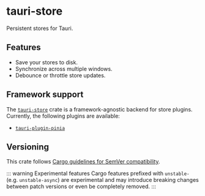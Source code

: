 # tauri-store

Persistent stores for Tauri.

## Features

- Save your stores to disk.
- Synchronize across multiple windows.
- Debounce or throttle store updates.

## Framework support

The [`tauri-store`](https://docs.rs/tauri-store/latest/tauri_store/) crate is a framework-agnostic backend for store plugins. Currently, the following plugins are available:

- [`tauri-plugin-pinia`](/pinia/getting-started)

## Versioning

This crate follows [Cargo guidelines for SemVer compatibility](https://doc.rust-lang.org/cargo/reference/semver.html).

::: warning Experimental features
Cargo features prefixed with `unstable-` (e.g. `unstable-async`) are experimental and may introduce breaking changes between patch versions or even be completely removed.
:::
